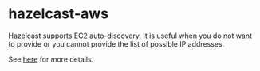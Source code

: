 # hazelcast-aws

Hazelcast supports EC2 auto-discovery. It is useful when you do not want to provide or you cannot provide the list of possible IP addresses.

See [here](http://docs.hazelcast.org/docs/latest/manual/html-single/index.html#discovering-members-within-ec2-cloud) for more details.
